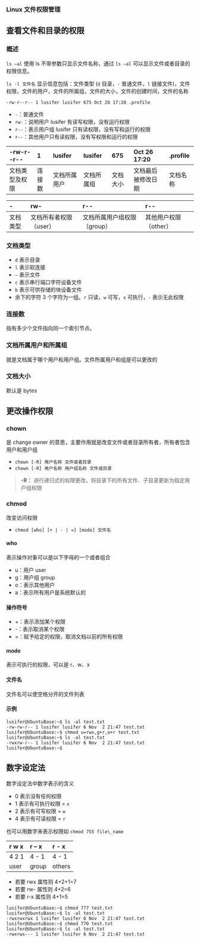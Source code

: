 ### Linux 文件权限管理



## 查看文件和目录的权限

### 概述

`ls –al` 使用 ls 不带参数只显示文件名称，通过 `ls –al` 可以显示文件或者目录的权限信息。

`ls -l 文件名` 显示信息包括：文件类型 (`d` 目录，`-` 普通文件，`l` 链接文件)，文件权限，文件的用户，文件的所属组，文件的大小，文件的创建时间，文件的名称

```
-rw-r--r-- 1 lusifer lusifer 675 Oct 26 17:20 .profile
```

- `-`：普通文件
- `rw-`：说明用户 lusifer 有读写权限，没有运行权限
- `r--`：表示用户组 lusifer 只有读权限，没有写和运行的权限
- `r--`：其他用户只有读权限，没有写权限和运行的权限

| -rw-r--r--     | 1      | lusifer      | lusifer    | 675      | Oct 26 17:20       | .profile |
| :------------- | :----- | :----------- | :--------- | :------- | :----------------- | :------- |
| 文档类型及权限 | 连接数 | 文档所属用户 | 文档所属组 | 文档大小 | 文档最后被修改日期 | 文档名称 |

| -        | rw-                    | r--                         | r--                   |
| :------- | :--------------------- | :-------------------------- | :-------------------- |
| 文档类型 | 文档所有者权限（user） | 文档所属用户组权限（group） | 其他用户权限（other） |

### 文档类型

- `d` 表示目录
- `l` 表示软连接
- `–` 表示文件
- `c` 表示串行端口字符设备文件
- `b` 表示可供存储的块设备文件
- 余下的字符 3 个字符为一组。`r` 只读，`w` 可写，`x` 可执行，`-` 表示无此权限

### 连接数

指有多少个文件指向同一个索引节点。

### 文档所属用户和所属组

就是文档属于哪个用户和用户组。文件所属用户和组是可以更改的

### 文档大小

默认是 bytes

## 更改操作权限

### chown

是 change owner 的意思，主要作用就是改变文件或者目录所有者，所有者包含用户和用户组

- `chown [-R] 用户名称 文件或者目录`
- `chown [-R] 用户名称 用户组名称 文件或目录`

> **-R：** 进行递归式的权限更改，将目录下的所有文件、子目录更新为指定用户组权限

### chmod

改变访问权限

- `chmod [who] [+ | - | =] [mode] 文件名`

#### who

表示操作对象可以是以下字母的一个或者组合

- u：用户 user
- g：用户组 group
- o：表示其他用户
- a：表示所有用户是系统默认的

#### 操作符号

- +：表示添加某个权限
- -：表示取消某个权限
- =：赋予给定的权限，取消文档以前的所有权限

#### mode

表示可执行的权限，可以是 r、w、x

#### 文件名

文件名可以使空格分开的文件列表

#### 示例

```
lusifer@UbuntuBase:~$ ls -al test.txt 
-rw-rw-r-- 1 lusifer lusifer 6 Nov  2 21:47 test.txt
lusifer@UbuntuBase:~$ chmod u=rwx,g+r,o+r test.txt 
lusifer@UbuntuBase:~$ ls -al test.txt 
-rwxrw-r-- 1 lusifer lusifer 6 Nov  2 21:47 test.txt
lusifer@UbuntuBase:~$
```

## 数字设定法

数字设定法中数字表示的含义

- 0 表示没有任何权限
- 1 表示有可执行权限 = `x`
- 2 表示有可写权限 = `w`
- 4 表示有可读权限 = `r`

也可以用数字来表示权限如 `chmod 755 file\_name`

| r w x | r – x | r - x  |
| :---- | :---- | :----- |
| 4 2 1 | 4 - 1 | 4 - 1  |
| user  | group | others |

- 若要 rwx 属性则 4+2+1=7
- 若要 rw- 属性则 4+2=6
- 若要 r-x 属性则 4+1=5

```
lusifer@UbuntuBase:~$ chmod 777 test.txt 
lusifer@UbuntuBase:~$ ls -al test.txt 
-rwxrwxrwx 1 lusifer lusifer 6 Nov  2 21:47 test.txt
lusifer@UbuntuBase:~$ chmod 770 test.txt 
lusifer@UbuntuBase:~$ ls -al test.txt 
-rwxrwx--- 1 lusifer lusifer 6 Nov  2 21:47 test.txt
```